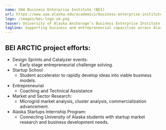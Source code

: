 ```yaml
---
name: UAA Business Enterprise Institute (BEI)
url: https://www.uaa.alaska.edu/academics/business-enterprise-institute
logo: /images/bei-logo-sm.png
teaser: University of Alaska Anchorage’s Business Enterprise Institute
tagline: Supporting business and entrepreneurial capacities across Alaska by linking economic development programs
---
```


## BEI ARCTIC project efforts:

* Design Sprints and Catalyzer events:
  * Early stage entrepreneurial challenge solving.
* Startup School
  * Student accelerator to rapidly develop ideas into viable business models.
* Entrepreneurial
  * Coaching and Technical Assistance
* Market and Sector Research:
  * Microgrid market analysis, cluster analysis, commercialization advancement.
* Alaska Startups Internship Program:
  * Connecting University of Alaska students with startup market research and business development needs.
